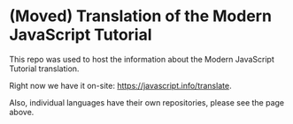 # (Moved) Translation of the Modern JavaScript Tutorial 

This repo was used to host the information about  the Modern JavaScript Tutorial translation.

Right now we have it on-site: <https://javascript.info/translate>.

Also, individual languages have their own repositories, please see the page above.

